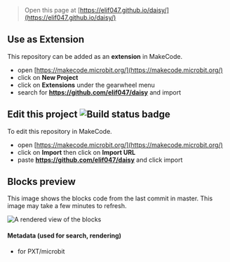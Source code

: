 
> Open this page at [https://elif047.github.io/daisy/](https://elif047.github.io/daisy/)

## Use as Extension

This repository can be added as an **extension** in MakeCode.

* open [https://makecode.microbit.org/](https://makecode.microbit.org/)
* click on **New Project**
* click on **Extensions** under the gearwheel menu
* search for **https://github.com/elif047/daisy** and import

## Edit this project ![Build status badge](https://github.com/elif047/daisy/workflows/MakeCode/badge.svg)

To edit this repository in MakeCode.

* open [https://makecode.microbit.org/](https://makecode.microbit.org/)
* click on **Import** then click on **Import URL**
* paste **https://github.com/elif047/daisy** and click import

## Blocks preview

This image shows the blocks code from the last commit in master.
This image may take a few minutes to refresh.

![A rendered view of the blocks](https://github.com/elif047/daisy/raw/master/.github/makecode/blocks.png)

#### Metadata (used for search, rendering)

* for PXT/microbit
<script src="https://makecode.com/gh-pages-embed.js"></script><script>makeCodeRender("{{ site.makecode.home_url }}", "{{ site.github.owner_name }}/{{ site.github.repository_name }}");</script>
